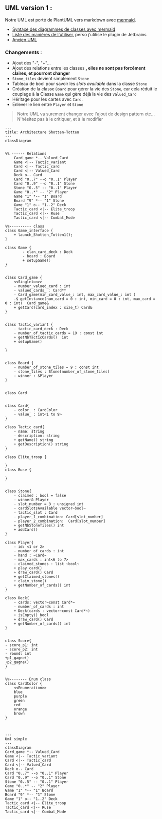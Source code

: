 
## UML version 1 :
Notre UML est porté de PlantUML vers markdown avec [mermaid](https://mermaid.js.org).
  
- [Syntaxe des diagrammes de classes avec mermaid](https://mermaid.js.org/syntax/classDiagram.html)
- [Liste des manières de l'utiliser](https://mermaid.js.org/ecosystem/integrations.html), perso j'utilise le plugin de Jetbrains
- [Ancien UML](https://codimd.math.cnrs.fr/VEjH14SwRfq9q9YtunKFbg?both)

### Changements :
- Ajout des "-", "+"...
- Ajout des relations entre les classes **, elles ne sont pas forcément claires, et pourront changer**
- `Stone_tiles` devient simplement `Stone`
- Tableau de bool pour savoir les _slots available_ dans la classe `Stone` 
- Création de la classe `Board` pour gérer la vie des `Stone`, car cela réduit le couplage à la Classe `Game` qui gère déjà la vie des `Valued_Card`
- Héritage pour les cartes avec `Card`.
- Enlever le lien entre `Player` et `Stone`

> Notre UML va surement changer avec l'ajout de design pattern etc... 
> N'hésitez pas à le critiquer, et à le modifier


```mermaid
---
title: Architecture Shotten-Totten
---
classDiagram


%% ------ Relations
    Card_game *-- Valued_Card
    Game <|-- Tactic_variant
    Card <|-- Tactic_card
    Card <|-- Valued_Card
    Deck o-- Card
    Card "0..7" --o "0..1" Player
    Card "0..9" --o "0..1" Stone
    Stone "0..5" -- "0..1" Player
    Game "0..*" -- "2" Player
    Game "1" *-- "1" Board
    Board "9" *-- "1" Stone
    Game "1" o-- "1..2" Deck
    Tactic_card <|-- Elite_troop
    Tactic_card <|-- Ruse
    Tactic_card <|-- Combat_Mode

%%---------- class
class Game_interface {
    + launch_Shotten_Totten1();
}

class Game {
        - clan_card_deck : Deck
        - board : Board
        + setupGame()
}


class Card_game {
    <<Singleton>>
    - number_valued_card : int
    - valued_cards_ : Card**
    - Card_game(min_card_value_: int, max_card_value_: int )
    .$ getInstance(num_card = 0 : int, min_card = 0 : int, max_card = 0 : int)  Card_game&
    + getCard(card_index : size_t) Card&
}


class Tactic_variant {
    - tactic_card_deck : Deck
    - number_of_tactic_cards = 10 : const int
    + getNbTacticCards()  int
    + setupGame()

}


class Board {
    - number_of_stone_tiles = 9 : const int
    - stone_tiles : Stone[number_of_stone_tiles]
    - winner : &Player
}


class Card
    

class Card{
    - color_ : CardColor
    - value_ : int<1 to 9>
}

class Tactic_card{
    - name: string
    - description: string
    + getName() string
    + getDescription() string
}

class Elite_troop {
    
}
class Ruse {
    
}
    
        
class Stone{
    - claimed : bool = false
    - winner& Player
    - slot_number = 3 : unsigned int
    - cardSlotsAvailable vector~bool~
    - tactic_slot : Card
    - player_1_combination: Card[slot_number]
    - player_2_combination:  Card[slot_number]
    + getNbStoneTiles() int
    + addCard()
}

class Player{
    - id: <1 or 2>
    - number_of_cards : int
    - hand : ~Card~
    - max_cards : int<6 to 7>
    - claimed_stones : list ~bool~
    + play_card()
    + draw_card() Card
    + getClaimed_stones() 
    + claim_stone()
    + getNumber_of_cards() int
}

class Deck{
    - cards: vector~const Card*~
    - number_of_cards : int
    + Deck(cards : vector~const Card*~)
    + isEmpty() bool
    + draw_card() Card
    + getNumber_of_cards() int
}

    
class Score{
- score_p1: int
- score_p2: int
- round: int
+p1_gagne()
+p2_gagne()
}


%%-------- Enum class
class CardColor {
    <<Enumeration>>
    blue
    purple
    green
    red
    orange
    brown
}
    


```


```mermaid
---
Uml simple
---
classDiagram
Card_game *-- Valued_Card
Game <|-- Tactic_variant
Card <|-- Tactic_card
Card <|-- Valued_Card
Deck o-- Card
Card "0..7" --o "0..1" Player
Card "0..9" --o "0..1" Stone
Stone "0..5" -- "0..1" Player
Game "0..*" -- "2" Player
Game "1" *-- "1" Board
Board "9" *-- "1" Stone
Game "1" o-- "1..2" Deck
Tactic_card <|-- Elite_troop
Tactic_card <|-- Ruse
Tactic_card <|-- Combat_Mode

```